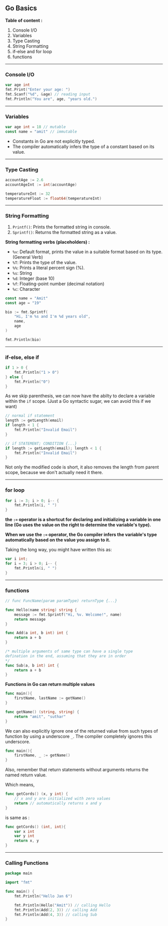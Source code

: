 ## Go Basics

**Table of content :**

1. Console I/O
2. Variables
3. Type Casting
4. String Formatting
5. if-else and for loop
6. functions

---

### Console I/O

```go
var age int
fmt.Print("Enter your age: ")
fmt.Scanf("%d", &age) // reading input
fmt.Println("You are", age, "years old.")
```

---

### Variables

```go
var age int = 18 // mutable
const name = "amit" // immutable
```

- Constants in Go are not explicitly typed.
- The compiler automatically infers the type of a constant based on its value.

---

### Type Casting

```go
accountAge := 2.6
accountAgeInt := int(accountAge)

temperatureInt := 32
temperatureFloat := float64(temperatureInt)
```

---

### String Formatting

1. `Printf()`: Prints the formatted string in console.
2. `Sprintf()`: Returns the formatted string as a value.

**String formatting verbs (placeholders) :**

- `%v`: Default format, prints the value in a suitable format based on its type. (General Verb)
- `%T`: Prints the type of the value.
- `%%`: Prints a literal percent sign (%).
- `%s`: String
- `%d`: Integer (base 10)
- `%f`: Floating-point number (decimal notation)
- `%c`: Character

```go
const name = "Amit"
const age = "19"

bio := fmt.Sprintf(
    "Hi, I'm %s and I'm %d years old",
    name,
    age
)

fmt.Println(bio)
```

---

### if-else, else if

```go
if 1 > 0 {
	fmt.Println("1 > 0")
} else {
    fmt.Println("0")
}
```

As we skip parenthesis, we can now have the abilty to declare a variable within the `if` scope. (Just a Go syntactic sugar, we can avoid this if we want)

```go
// normal if statement
length := getLength(email)
if length < 1 {
    fmt.Println("Invalid Email")
}

// if STATEMENT; CONDITION {...}
if length := getLength(email); length < 1 {
    fmt.Println("Invalid Email")
}
```

Not only the modified code is short, it also removes the length from parent scope, because we don't actually need it there.

---

### for loop

```go
for i := 3; i > 0; i-- {
    fmt.Println(i, " ")
}
```

**the `:=` operator is a shortcut for declaring and initializing a variable in one line (Go uses the value on the right to determine the variable's type).**

**When we use the `:=` operator, the Go compiler infers the variable's type automatically based on the value you assign to it.**

Taking the long way, you might have written this as:

```go
var i int;
for i = 3; i > 0; i-- {
    fmt.Println(i, " ")
}
```

---

### functions

```go
// func FuncName(param paramType) returnType {...}

func Hello(name string) string {
	message := fmt.Sprintf("Hi, %v. Welcome!", name)
	return message
}

func Add(a int, b int) int {
	return a + b
}

/* multiple arguments of same type can have a single type
defination in the end, assuming that they are in order
*/
func Sub(a, b int) int {
	return a + b
}
```

**Functions in Go can return multiple values**

```go
func main(){
    firstName, lastName := getName()
}

func getName() (string, string) {
    return "amit", "suthar"
}
```

We can also explicitly ignore one of the returned value from such types of function by using a underscore `_`. The compiler completely ignores this underscore.

```go
func main(){
    firstName, _ := getName()
}
```

Also, remember that return statements without arguments returns the named return value.

Which means,

```go
func getCords() (x, y int) {
    // x and y are initialized with zero values
    return // automatically returns x and y
}
```

is same as :

```go
func getCords() (int, int){
    var x int
    var y int
    return x, y
}
```

---

### Calling Functions

```go
package main

import "fmt"

func main() {
	fmt.Println("Hello Jan 6")

	fmt.Println(Hello("Amit")) // calling Hello
	fmt.Println(Add(2, 3)) // calling Add
	fmt.Println(Add(4, 3)) // calling Sub
}
```
